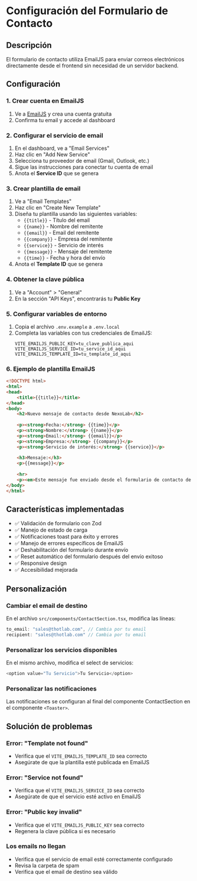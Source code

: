 # Configuración del Formulario de Contacto

## Descripción
El formulario de contacto utiliza EmailJS para enviar correos electrónicos directamente desde el frontend sin necesidad de un servidor backend.

## Configuración

### 1. Crear cuenta en EmailJS
1. Ve a [EmailJS](https://www.emailjs.com/) y crea una cuenta gratuita
2. Confirma tu email y accede al dashboard

### 2. Configurar el servicio de email
1. En el dashboard, ve a "Email Services"
2. Haz clic en "Add New Service"
3. Selecciona tu proveedor de email (Gmail, Outlook, etc.)
4. Sigue las instrucciones para conectar tu cuenta de email
5. Anota el **Service ID** que se genera

### 3. Crear plantilla de email
1. Ve a "Email Templates"
2. Haz clic en "Create New Template"
3. Diseña tu plantilla usando las siguientes variables:
   - `{{title}}` - Título del email
   - `{{name}}` - Nombre del remitente
   - `{{email}}` - Email del remitente
   - `{{company}}` - Empresa del remitente
   - `{{service}}` - Servicio de interés
   - `{{message}}` - Mensaje del remitente
   - `{{time}}` - Fecha y hora del envío
4. Anota el **Template ID** que se genera

### 4. Obtener la clave pública
1. Ve a "Account" > "General"
2. En la sección "API Keys", encontrarás tu **Public Key**

### 5. Configurar variables de entorno
1. Copia el archivo `.env.example` a `.env.local`
2. Completa las variables con tus credenciales de EmailJS:
   ```
   VITE_EMAILJS_PUBLIC_KEY=tu_clave_publica_aqui
   VITE_EMAILJS_SERVICE_ID=tu_service_id_aqui
   VITE_EMAILJS_TEMPLATE_ID=tu_template_id_aqui
   ```

### 6. Ejemplo de plantilla EmailJS
```html
<!DOCTYPE html>
<html>
<head>
    <title>{{title}}</title>
</head>
<body>
    <h2>Nuevo mensaje de contacto desde NexoLab</h2>
    
    <p><strong>Fecha:</strong> {{time}}</p>
    <p><strong>Nombre:</strong> {{name}}</p>
    <p><strong>Email:</strong> {{email}}</p>
    <p><strong>Empresa:</strong> {{company}}</p>
    <p><strong>Servicio de interés:</strong> {{service}}</p>
    
    <h3>Mensaje:</h3>
    <p>{{message}}</p>
    
    <hr>
    <p><em>Este mensaje fue enviado desde el formulario de contacto de NexoLab Growth Hub</em></p>
</body>
</html>
```

## Características implementadas

- ✅ Validación de formulario con Zod
- ✅ Manejo de estado de carga
- ✅ Notificaciones toast para éxito y errores
- ✅ Manejo de errores específicos de EmailJS
- ✅ Deshabilitación del formulario durante envío
- ✅ Reset automático del formulario después del envío exitoso
- ✅ Responsive design
- ✅ Accesibilidad mejorada

## Personalización

### Cambiar el email de destino
En el archivo `src/components/ContactSection.tsx`, modifica las líneas:
```typescript
to_email: "sales@thotlab.com", // Cambia por tu email
recipient: "sales@thotlab.com" // Cambia por tu email
```

### Personalizar los servicios disponibles
En el mismo archivo, modifica el select de servicios:
```typescript
<option value="Tu Servicio">Tu Servicio</option>
```

### Personalizar las notificaciones
Las notificaciones se configuran al final del componente ContactSection en el componente `<Toaster>`.

## Solución de problemas

### Error: "Template not found"
- Verifica que el `VITE_EMAILJS_TEMPLATE_ID` sea correcto
- Asegúrate de que la plantilla esté publicada en EmailJS

### Error: "Service not found"
- Verifica que el `VITE_EMAILJS_SERVICE_ID` sea correcto
- Asegúrate de que el servicio esté activo en EmailJS

### Error: "Public key invalid"
- Verifica que el `VITE_EMAILJS_PUBLIC_KEY` sea correcto
- Regenera la clave pública si es necesario

### Los emails no llegan
- Verifica que el servicio de email esté correctamente configurado
- Revisa la carpeta de spam
- Verifica que el email de destino sea válido
